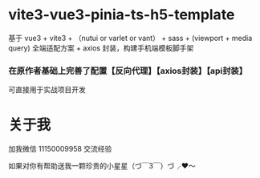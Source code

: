 # vite3-vue3-pinia-ts-h5-template

基于 vue3 + vite3 + （nutui or varlet or vant） + sass + (viewport + media query) 全端适配方案 + axios 封装，构建手机端模板脚手架

### 在原作者基础上完善了配置【反向代理】【axios封装】【api封装】

可直接用于实战项目开发

# 关于我

加我微信 11150009958 交流经验
 
如果对你有帮助送我一颗珍贵的小星星（づ￣3￣）づ╭❤～
